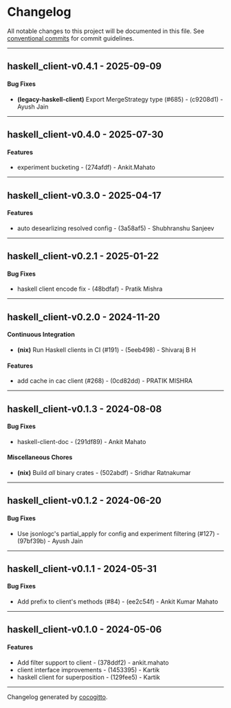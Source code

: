 # Changelog
All notable changes to this project will be documented in this file. See [conventional commits](https://www.conventionalcommits.org/) for commit guidelines.

- - -
## haskell_client-v0.4.1 - 2025-09-09
#### Bug Fixes
- **(legacy-haskell-client)** Export MergeStrategy type (#685) - (c9208d1) - Ayush Jain

- - -

## haskell_client-v0.4.0 - 2025-07-30
#### Features
- experiment bucketing - (274afdf) - Ankit.Mahato

- - -

## haskell_client-v0.3.0 - 2025-04-17
#### Features
- auto desearlizing resolved config - (3a58af5) - Shubhranshu Sanjeev

- - -

## haskell_client-v0.2.1 - 2025-01-22
#### Bug Fixes
- haskell client encode fix - (48bdfaf) - Pratik Mishra

- - -

## haskell_client-v0.2.0 - 2024-11-20
#### Continuous Integration
- **(nix)** Run Haskell clients in CI (#191) - (5eeb498) - Shivaraj B H
#### Features
- add cache in cac client (#268) - (0cd82dd) - PRATIK MISHRA

- - -

## haskell_client-v0.1.3 - 2024-08-08
#### Bug Fixes
- haskell-client-doc - (291df89) - Ankit Mahato
#### Miscellaneous Chores
- **(nix)** Build *all* binary crates - (502abdf) - Sridhar Ratnakumar

- - -

## haskell_client-v0.1.2 - 2024-06-20
#### Bug Fixes
- Use jsonlogc's partial_apply for config and experiment filtering (#127) - (97bf39b) - Ayush Jain

- - -

## haskell_client-v0.1.1 - 2024-05-31
#### Bug Fixes
- Add prefix to client's methods (#84) - (ee2c54f) - Ankit Kumar Mahato

- - -

## haskell_client-v0.1.0 - 2024-05-06
#### Features
-  Add filter support to client - (378ddf2) - ankit.mahato
-  client interface improvements - (1453395) - Kartik
-  haskell client for superposition - (129fee5) - Kartik

- - -

Changelog generated by [cocogitto](https://github.com/cocogitto/cocogitto).